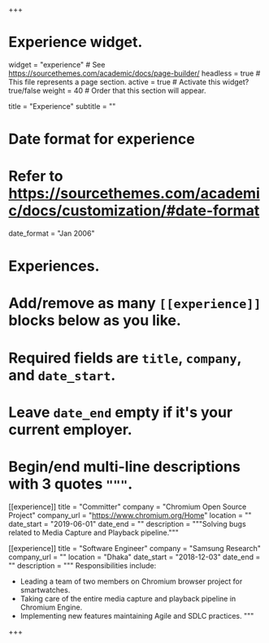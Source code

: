 +++
# Experience widget.
widget = "experience"  # See https://sourcethemes.com/academic/docs/page-builder/
headless = true  # This file represents a page section.
active = true  # Activate this widget? true/false
weight = 40  # Order that this section will appear.

title = "Experience"
subtitle = ""

# Date format for experience
#   Refer to https://sourcethemes.com/academic/docs/customization/#date-format
date_format = "Jan 2006"

# Experiences.
#   Add/remove as many `[[experience]]` blocks below as you like.
#   Required fields are `title`, `company`, and `date_start`.
#   Leave `date_end` empty if it's your current employer.
#   Begin/end multi-line descriptions with 3 quotes `"""`.


[[experience]]
  title = "Committer"
  company = "Chromium Open Source Project"
  company_url = "https://www.chromium.org/Home"
  location = ""
  date_start = "2019-06-01"
  date_end = ""
  description = """Solving bugs related to Media Capture and Playback pipeline."""

[[experience]]
  title = "Software Engineer"
  company = "Samsung Research"
  company_url = ""
  location = "Dhaka"
  date_start = "2018-12-03"
  date_end = ""
  description = """
  Responsibilities include:
  
  * Leading a team of two members on Chromium browser project for smartwatches.
  * Taking care of the entire media capture and playback pipeline in Chromium Engine.
  * Implementing new features maintaining Agile and SDLC practices.
  """

+++
